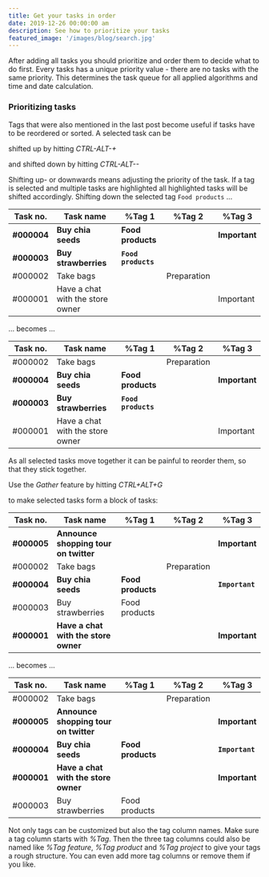 ```yaml
---
title: Get your tasks in order
date: 2019-12-26 00:00:00 am
description: See how to prioritize your tasks
featured_image: '/images/blog/search.jpg'
---
```


After adding all tasks you should prioritize and order them to decide what to do first.
Every tasks has a unique priority value - there are no tasks with the same priority.
This determines the task queue for all applied algorithms and time and date calculation.

### Prioritizing tasks

Tags that were also mentioned in the last post become useful if tasks have to be reordered or sorted. A selected task can be 

shifted up by hitting *CTRL-ALT-+* 

and shifted down by hitting *CTRL-ALT--*

Shifting up- or downwards means adjusting the priority of the task. If a tag is selected and multiple tasks are highlighted all highlighted tasks will be shifted accordingly. Shifting down the selected tag `Food products` ...

| Task no. | Task name                        | %Tag 1 | %Tag 2      | %Tag 3    |
|----------|----------------------------------|--------|-------------|-----------|
| **#000004**  | **Buy chia seeds**           | **Food products**  | | **Important** |
| **#000003**  | **Buy strawberries**         | **`Food products`**  |  |           |
| #000002  | Take bags                        |        | Preparation |           |
| #000001  | Have a chat with the store owner |        |             | Important |

... becomes ...

| Task no. | Task name                        | %Tag 1 | %Tag 2      | %Tag 3    |
|----------|----------------------------------|--------|-------------|-----------|
| #000002  | Take bags                        |        | Preparation |           |
| **#000004**  | **Buy chia seeds**           | **Food products**  | | **Important** |
| **#000003**  | **Buy strawberries**         | **`Food products`**  |  |           |
| #000001  | Have a chat with the store owner |        |             | Important |

As all selected tasks move together it can be painful to reorder them, so that they stick together.

Use the *Gather*  feature by hitting *CTRL+ALT+G* 

to make selected tasks form a block of tasks:

| Task no. | Task name                        | %Tag 1 | %Tag 2      | %Tag 3    |
|----------|----------------------------------|--------|-------------|-----------|
| **#000005**  | **Announce shopping tour on twitter**  |  | | **Important** |
| #000002  | Take bags                        |        | Preparation |           |
| **#000004**  | **Buy chia seeds**           | **Food products**  | | **`Important`** |
| #000003  | Buy strawberries      | Food products  |  |           |
| **#000001**  | **Have a chat with the store owner** |        |             | **Important** |

... becomes ...

| Task no. | Task name                        | %Tag 1 | %Tag 2      | %Tag 3    |
|----------|----------------------------------|--------|-------------|-----------|
| #000002  | Take bags                        |        | Preparation |           |
| **#000005**  | **Announce shopping tour on twitter** |  | | **Important** |
| **#000004**  | **Buy chia seeds**           | **Food products**  | | **`Important`** |
| **#000001**  | **Have a chat with the store owner** |        |             | **Important** |
| #000003  | Buy strawberries      | Food products  |  |           |

Not only tags can be customized but also the tag column names. Make sure a tag column starts with *%Tag*.
Then the three tag columns could also be named like *%Tag feature*, *%Tag product* and *%Tag project* to give your tags a rough structure. You can even add more tag columns or remove them if you like.
